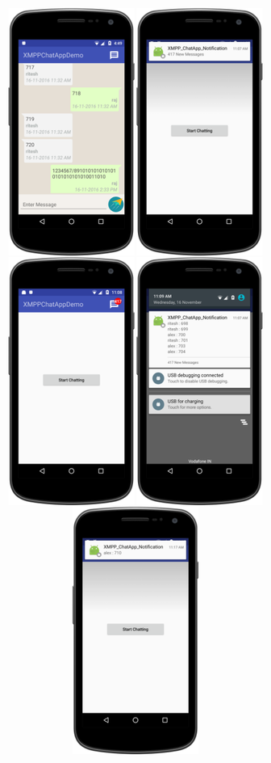 <p align="center">
  <img src="https://github.com/AndroidCodes/XMPP-Chatting-App-Demo/blob/master/XMPP_Chatting_App_Demo/images/chat_layout.png" width="250"/>
  <img src="https://github.com/AndroidCodes/XMPP-Chatting-App-Demo/blob/master/XMPP_Chatting_App_Demo/images/multi_messages_notification.png" width="250"/>
  <img src="https://github.com/AndroidCodes/XMPP-Chatting-App-Demo/blob/master/XMPP_Chatting_App_Demo/images/notification_badges.png" width="250"/>
  <img src="https://github.com/AndroidCodes/XMPP-Chatting-App-Demo/blob/master/XMPP_Chatting_App_Demo/images/notification_like_whatsapp.png" width="250"/>
  <img src="https://github.com/AndroidCodes/XMPP-Chatting-App-Demo/blob/master/XMPP_Chatting_App_Demo/images/single_message_notification.png" width="250"/>
</p>

